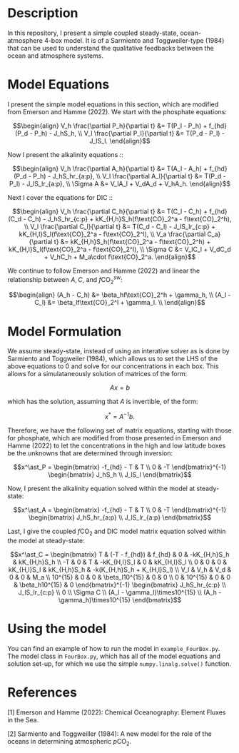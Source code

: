 # Description
In this repository, I present a simple coupled steady-state, ocean-atmosphere 4-box model. It is of a Sarmiento and Toggweiler-type (1984) that can be used to understand the qualitative feedbacks between the ocean and atmosphere systems. 

# Model Equations
I present the simple model equations in this section, which are modified from Emerson and Hamme (2022). We start with the phosphate equations:
```math
\begin{align}
  V_h \frac{\partial P_h}{\partial t} &= T(P_l - P_h) + f_{hd}(P_d - P_h) - J_hS_h, \\
  V_l \frac{\partial P_l}{\partial t} &= T(P_d - P_l) - J_lS_l.
\end{align}
```
Now I present the alkalinity equations ::
```math
\begin{align}
  V_h \frac{\partial A_h}{\partial t} &= T(A_l - A_h) + f_{hd}(P_d - P_h) - J_hS_hr_{a:p}, \\
  V_l \frac{\partial A_l}{\partial t} &= T(P_d - P_l) - J_lS_lr_{a:p}, \\
  \Sigma A &= V_lA_l + V_dA_d + V_hA_h.
\end{align}
```
Next I cover the equations for DIC ::
```math
\begin{align}
  V_h \frac{\partial C_h}{\partial t} &= T(C_l - C_h) + f_{hd}(C_d - C_h) - J_hS_hr_{c:p} + kK_{H,h}S_h(f\text{CO}_2^a - f\text{CO}_2^h), \\
  V_l \frac{\partial C_l}{\partial t} &= T(C_d - C_l) - J_lS_lr_{c:p} + kK_{H,l}S_l(f\text{CO}_2^a - f\text{CO}_2^l), \\
  V_a \frac{\partial C_a}{\partial t} &= kK_{H,h}S_h(f\text{CO}_2^a - f\text{CO}_2^h) + kK_{H,l}S_l(f\text{CO}_2^a - f\text{CO}_2^l), \\
  \Sigma C &= V_lC_l + V_dC_d + V_hC_h + M_a\cdot f\text{CO}_2^a.
\end{align}
```
We continue to follow Emerson and Hamme (2022) and linear the relationship between $A, C$, and $f\text{CO}_2^{sw}$:
```math
\begin{align}
  (A_h - C_h) &= \beta_hf\text{CO}_2^h + \gamma_h, \\
  (A_l - C_l) &= \beta_lf\text{CO}_2^l + \gamma_l. \\
\end{align}
```
# Model Formulation
We assume steady-state, instead of using an interative solver as is done by Sarmiento and Toggweiler (1984), which allows us to set the LHS of the above equations to 0 and solve for our concentrations in each box. This allows for a simulataneously solution of matrices of the form:
```math
Ax=b
```
which has the solution, assuming that $A$ is invertible, of the form:
```math
x^\ast = A^{-1}b.
```
Therefore, we have the following set of matrix equations, starting with those for phosphate, which are modified from those presented in Emerson and Hamme (2022) to let the concentrations in the high and low latitude boxes be the unknowns that are determined through inversion:
```math
x^\ast_P =
\begin{bmatrix}
-f_{hd} - T & T \\
0 & -T
\end{bmatrix}^{-1}
\begin{bmatrix}
J_hS_h \\
J_lS_l
\end{bmatrix}
```
Now, I present the alkalinity equation solved within the model at steady-state:
```math
x^\ast_A =
\begin{bmatrix}
-f_{hd} - T & T \\
0 & -T
\end{bmatrix}^{-1}
\begin{bmatrix}
J_hS_hr_{a:p} \\
J_lS_lr_{a:p}
\end{bmatrix}
```
Last, I give the coupled $f\text{CO}_2$ and DIC model matrix equation solved within the model at steady-state:
```math
x^\ast_C =
\begin{bmatrix}
T & (-T - f_{hd}) & f_{hd} & 0 & -kK_{H,h}S_h & kK_{H,h}S_h \\
-T & 0 & T & -kK_{H,l}S_l & 0 & kK_{H,l}S_l \\
0 & 0 & 0 & kK_{H,l}S_l & kK_{H,h}S_h & -k(K_{H,h}S_h + K_{H,l}S_l) \\
V_l & V_h & V_d & 0 & 0 & M_a \\
10^{15} & 0 & 0 & \beta_l10^{15} & 0 & 0 \\
0 & 10^{15} & 0 & 0 & \beta_h10^{15} & 0 
\end{bmatrix}^{-1}
\begin{bmatrix}
J_hS_hr_{c:p} \\
J_lS_lr_{c:p} \\
0 \\
\Sigma C \\
(A_l - \gamma_l)\times10^{15} \\
(A_h - \gamma_h)\times10^{15}
\end{bmatrix}
```
# Using the model
You can find an example of how to run the model in `example_FourBox.py`. The model class in `FourBox.py`, which has all of the model equations and solution set-up, for which we use the simple `numpy.linalg.solve()` function.

# References
[1] Emerson and Hamme (2022): Chemical Oceanography: Element Fluxes in the Sea.

[2] Sarmiento and Toggweiller (1984): A new model for the role of the oceans in determining atmospheric $p\text{CO}_2$.

